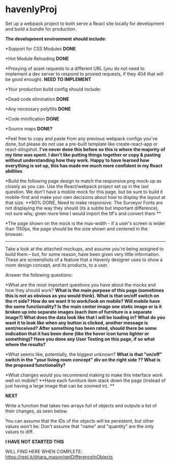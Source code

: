 # havenlyProj
Set up a webpack project to both serve a React site locally for development and build a bundle for production.

**The development environment should include:**

*Support for CSS Modules **DONE**

*Hot Module Reloading **DONE**

*Proxying of asset requests to a different URL (you do not need to implement a dev server to respond to proxied requests, if they 404 that will be good enough). **NEED TO IMPLEMENT**

*Your production build config should include:

*Dead code elimination **DONE**

*Any necessary polyfills **DONE**

*Code minification **DONE**

*Source maps **DONE?**

*Feel free to copy and paste from any previous webpack configs you've done, but please do not use a pre-built template like create-react-app or react-slingshot. **I've never done this before so this is where the majority of my time was spent. I don't like putting things together or copy & pasting without understanding how they work. Happy to have learned how everything is set up, this has made me much more confident in my React abilities**


*Build the following page design to match the responsive.png mock-up as closely as you can. Use the React/webpack project set up in the last question. We don't have a mobile mock for this page, but be sure to build it mobile-first and make your own decisions about how to display the layout at that size. **90% DONE, Need to make responsive. The Surveyor Fonts are not displaying the way they should (its a subtle but important difference), not sure why, given more time I would import the ttf's and convert them **  

*The page shown on the mock is the max-width - if a user's screen is wider than 1150px, the page should be the size shown and centered in the browser.

****

Take a look at the attached mockups, and assume you're being assigned to build them – but, for some reason, have been given very little information. These are screenshots of a feature that a Havenly designer uses to show a room design concept, and its products, to a user.

Answer the following questions:

*What are the most important questions you have about the mocks and how they should work?
**What is the main purpose of this page (sometimes this is not as obvious as you would think).  What is that on/off switch on the rt side? How do we want it to work/look on mobile?  Will mobile have the same functionality?  Is the main center image one static image or is it broken up into separate images (each item of furniture is a separate image?)  What does the data look like that I will be loading in? What do you want it to look like when any button is clicked, another message is sent/received? After something has been rated, should there be some indication that it has been done (like the hover icon turns lighter or something)? Have you done any User Testing on this page, if so what where the results?**

*What seems like, potentially, the biggest unknown?
**What is that "on/off" switch in the "your living room concept" div on the right side ?? What is the proposed functionality?**

*What changes would you recommend making to make this interface work well on mobile?
**Have each furniture item stack down the page (instead of just having a large image that can be zoomed in). **

**NEXT**

Write a function that takes two arrays full of objects and outputs a list of their changes, as seen below.

You can assume that the IDs of the objects will be persistent, but other values won't be. Don't assume that "name" and "quantity" are the only values to diff.

**I HAVE NOT STARTED THIS**

WILL FIND HERE WHEN COMPLETE: https://repl.it/@tara_mason/getDifferenceInObjects


